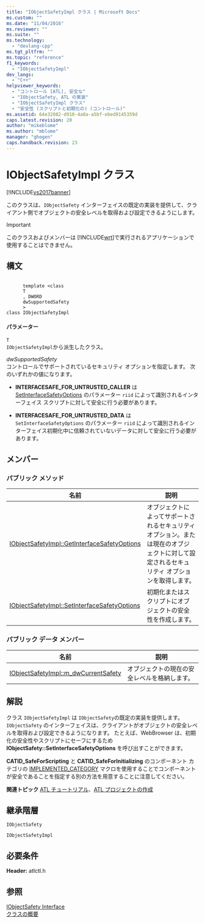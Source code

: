 ```yaml
---
title: "IObjectSafetyImpl クラス | Microsoft Docs"
ms.custom: ""
ms.date: "11/04/2016"
ms.reviewer: ""
ms.suite: ""
ms.technology: 
  - "devlang-cpp"
ms.tgt_pltfrm: ""
ms.topic: "reference"
f1_keywords: 
  - "IObjectSafetyImpl"
dev_langs: 
  - "C++"
helpviewer_keywords: 
  - "コントロール [ATL], 安全な"
  - "IObjectSafety, ATL の実装"
  - "IObjectSafetyImpl クラス"
  - "安全性 (スクリプトと初期化の) (コントロール)"
ms.assetid: 64e32082-d910-4a8a-a5bf-ebed9145359d
caps.latest.revision: 20
author: "mikeblome"
ms.author: "mblome"
manager: "ghogen"
caps.handback.revision: 23
---
```

# IObjectSafetyImpl クラス
[!INCLUDE[vs2017banner](../../assembler/inline/includes/vs2017banner.md)]

このクラスは、`IObjectSafety` インターフェイスの既定の実装を提供して、クライアント側でオブジェクトの安全レベルを取得および設定できるようにします。  
  
> [!IMPORTANT]
>  このクラスおよびメンバーは [!INCLUDE[wrt](../../atl/reference/includes/wrt_md.md)]で実行されるアプリケーションで使用することはできません。  
  
## 構文  
  
```  
  
      template <class   
      T  
      , DWORD   
      dwSupportedSafety  
      >  
class IObjectSafetyImpl  
```  
  
#### パラメーター  
 `T`  
 `IObjectSafetyImpl`から派生したクラス。  
  
 *dwSupportedSafety*  
 コントロールでサポートされているセキュリティ オプションを指定します。  次のいずれかの値になります。  
  
-   **INTERFACESAFE\_FOR\_UNTRUSTED\_CALLER** は [SetInterfaceSafetyOptions](../Topic/IObjectSafetyImpl::SetInterfaceSafetyOptions.md) のパラメーター `riid` によって識別されるインターフェイス スクリプトに対して安全に行う必要があります。  
  
-   **INTERFACESAFE\_FOR\_UNTRUSTED\_DATA** は `SetInterfaceSafetyOptions` のパラメーター `riid` によって識別されるインターフェイス初期化中に信頼されていないデータに対して安全に行う必要があります。  
  
## メンバー  
  
### パブリック メソッド  
  
|名前|説明|  
|--------|--------|  
|[IObjectSafetyImpl::GetInterfaceSafetyOptions](../Topic/IObjectSafetyImpl::GetInterfaceSafetyOptions.md)|オブジェクトによってサポートされるセキュリティ オプション。または現在のオブジェクトに対して設定されるセキュリティ オプションを取得します。|  
|[IObjectSafetyImpl::SetInterfaceSafetyOptions](../Topic/IObjectSafetyImpl::SetInterfaceSafetyOptions.md)|初期化またはスクリプトにオブジェクトの安全性を作成します。|  
  
### パブリック データ メンバー  
  
|名前|説明|  
|--------|--------|  
|[IObjectSafetyImpl::m\_dwCurrentSafety](../Topic/IObjectSafetyImpl::m_dwCurrentSafety.md)|オブジェクトの現在の安全レベルを格納します。|  
  
## 解説  
 クラス `IObjectSafetyImpl` は `IObjectSafety`の既定の実装を提供します。  `IObjectSafety` のインターフェイスは、クライアントがオブジェクトの安全レベルを取得および設定できるようになります。  たとえば、WebBrowser は、初期化の安全性やスクリプトにセーフにするため **IObjectSafety::SetInterfaceSafetyOptions** を呼び出すことができます。  
  
 **CATID\_SafeForScripting** と **CATID\_SafeForInitializing** のコンポーネント カテゴリの [IMPLEMENTED\_CATEGORY](../Topic/IMPLEMENTED_CATEGORY.md) マクロを使用することでコンポーネントが安全であることを指定する別の方法を用意することに注意してください。  
  
 **関連トピック** [ATL チュートリアル](../Topic/Active%20Template%20Library%20\(ATL\)%20Tutorial.md)、[ATL プロジェクトの作成](../../atl/reference/creating-an-atl-project.md)  
  
## 継承階層  
 `IObjectSafety`  
  
 `IObjectSafetyImpl`  
  
## 必要条件  
 **Header:** atlctl.h  
  
## 参照  
 [IObjectSafety Interface](https://msdn.microsoft.com/en-us/library/aa768224.aspx)   
 [クラスの概要](../../atl/atl-class-overview.md)